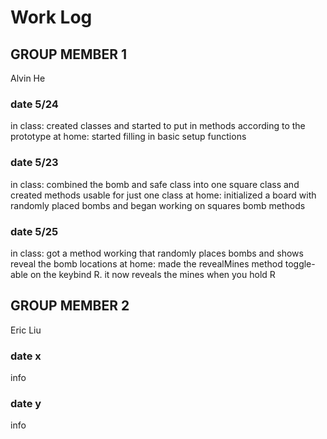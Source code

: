# Work Log

## GROUP MEMBER 1
Alvin He
### date 5/24
in class: created classes and started to put in methods according to the prototype
at home: started filling in basic setup functions
### date 5/23
in class: combined the bomb and safe class into one square class and created methods usable for just one class
at home: initialized a board with randomly placed bombs and began working on squares bomb methods
### date 5/25
in class: got a method working that randomly places bombs and shows reveal the bomb locations
at home: made the revealMines method toggle-able on the keybind R. it now reveals the mines when you hold R


## GROUP MEMBER 2
Eric Liu
### date x

info

### date y

info
